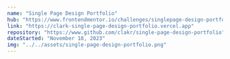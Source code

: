 ```yaml
---
name: "Single Page Design Portfolio"
hub: "https://www.frontendmentor.io/challenges/singlepage-design-portfolio-2MMhyhfKVo"
link: "https://clark-single-page-design-portfolio.vercel.app"
repository: "https://www.github.com/clakr/single-page-design-portfolio"
dateStarted: "November 18, 2023"
img: "../../assets/single-page-design-portfolio.png"
---
```

